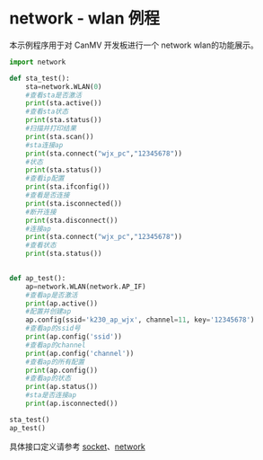 # network - wlan 例程

本示例程序用于对 CanMV 开发板进行一个 network wlan的功能展示。

```python
import network

def sta_test():
    sta=network.WLAN(0)
    #查看sta是否激活
    print(sta.active())
    #查看sta状态
    print(sta.status())
    #扫描并打印结果
    print(sta.scan())
    #sta连接ap
    print(sta.connect("wjx_pc","12345678"))
    #状态
    print(sta.status())
    #查看ip配置
    print(sta.ifconfig())
    #查看是否连接
    print(sta.isconnected())
    #断开连接
    print(sta.disconnect())
    #连接ap
    print(sta.connect("wjx_pc","12345678"))
    #查看状态
    print(sta.status())
    

def ap_test():
    ap=network.WLAN(network.AP_IF)
    #查看ap是否激活
    print(ap.active())
    #配置并创建ap
    ap.config(ssid='k230_ap_wjx', channel=11, key='12345678')
    #查看ap的ssid号
    print(ap.config('ssid'))
    #查看ap的channel
    print(ap.config('channel'))
    #查看ap的所有配置
    print(ap.config())
    #查看ap的状态
    print(ap.status())
    #sta是否连接ap
    print(ap.isconnected())

sta_test()
ap_test()
```

具体接口定义请参考 [socket](../../api/extmod/K230_CanMV_socket模块API手册.md)、[network](../../api/extmod/K230_CanMV_network模块API手册.md)
